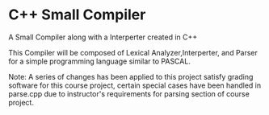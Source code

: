 # C++ Small Compiler

A Small Compiler along with a Interperter created in C++

This Compiler will be composed of Lexical Analyzer,Interperter, and Parser for a simple programming language similar to PASCAL.

Note:
A series of changes has been applied to this project satisfy grading software for this course project, certain special cases have been handled in parse.cpp due to instructor's requirements for parsing section of course project.
